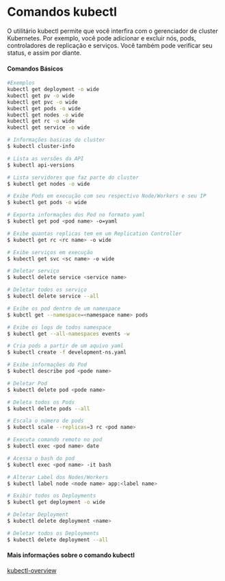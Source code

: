 # Comandos kubectl
O utilitário kubectl permite que você interfira com o gerenciador de cluster Kubernetes. Por exemplo, você pode adicionar e excluir nós, pods, controladores de replicação e serviços.
Você também pode verificar seu status, e assim por diante.

#### Comandos Básicos
```bash
#Exemplos
kubectl get deployment -o wide
kubectl get pv -o wide
kubectl get pvc -o wide
kubectl get pods -o wide
kubectl get nodes -o wide
kubectl get rc -o wide
kubectl get service -o wide
```
```bash
# Informações basicas do cluster
$ kubectl cluster-info
```
```bash
# Lista as versões da API
$ kubectl api-versions
```
```bash
# Lista servidores que faz parte do cluster
$ kubectl get nodes -o wide
```
```bash
# Exibe Pods em execução com seu respectivo Node/Workers e seu IP
$ kubectl get pods -o wide
```
```bash
# Exporta informações dos Pod no formato yaml
$ kubectl get pod <pod name> -o=yaml
```
```bash
# Exibe quantas replicas tem em um Replication Controller
$ kubectl get rc <rc name> -o wide
```
```bash
# Exibe serviços em execução
$ kubectl get svc <sc name> -o wide
```
```bash
# Deletar serviço
$ kubectl delete service <service name>
```
```bash
# Deletar todos os serviço
$ kubectl delete service --all
```
```bash
# Exibe os pod dentro de um namespace
$ kubctl get --namespace=<namespace name> pods
```
```bash 
# Exibe os logs de todos namespace
$ kubectl get --all-namespaces events -w
```
```bash
# Cria pods a partir de um aquivo yaml
$ kubectl create -f development-ns.yaml
```
```bash
# Exibe informações do Pod
$ kubectl describe pod <pode name>
```
```bash
# Deletar Pod
$ kubectl delete pod <pode name>
```
```bash
# Deleta todos os Pods
$ kubectl delete pods --all
```
```bash
# Escala o número de pods
$ kubectl scale --replicas=3 rc <pod name>
```
```bash
# Executa comando remoto no pod
$ kubectl exec <pod name> date
```
```bash
# Acessa o bash do pod
$ kubectl exec <pod name> -it bash
```
```bash
# Alterar Label dos Nodes/Workers
$ kubectl label node <node name> app:<label name>
```
```bash
# Exibir todos os Deployments
$ kubectl get deployment -o wide
```
```bash
# Deletar Deployment
$ kubectl delete deployment <name>
```
```bash
# Deletar todos os Deployments
$ kubectl delete deployment --all
```

#### Mais informações sobre o comando kubectl
[kubectl-overview](https://kubernetes.io/docs/user-guide/kubectl-overview/)
